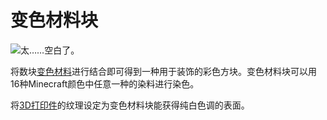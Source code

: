# 变色材料块

![太……空白了。](oredict:oc:chameliumBlock)

将数块[变色材料](../item/chamelium.md)进行结合即可得到一种用于装饰的彩色方块。变色材料块可以用16种Minecraft颜色中任意一种的染料进行染色。

将[3D打印件](print.md)的纹理设定为变色材料块能获得纯白色调的表面。
